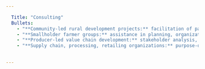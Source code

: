 ```yaml
---

  Title: "Consulting"
  Bullets:
    - "**Community-led rural development projects:** facilitation of participatory analysis, project design, planning, and execution"
    - "**Smallholder farmer groups:** assistance in planning, organization, management, commercial strategy development, stakeholder analysis, and democratic decision-making, monitoring & evaluation"
    - "**Producer-led value chain development:** stakeholder analysis, participatory planning and execution, economic analysis, sector mapping, feasibility study"
    - "**Supply chain, processing, retailing organizations:** purpose-driven supply chain engagement (sourcing), value chain evaluation and reporting, planning and execution of development programming"
    

---
```

